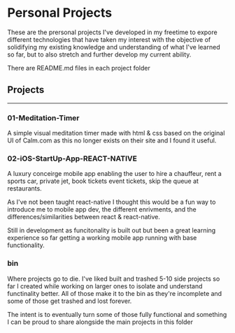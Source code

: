 # Personal Projects

These are the prersonal projects I've developed in my freetime to expore different technologies that have taken my interest with the objective of solidifying my existing knowledge and understanding of what I've learned so far, but to also stretch and further develop my current ability.

There are README.md files in each project folder
## Projects
--------

### 01-Meditation-Timer
A simple visual meditation timer made with html & css based on the original UI of Calm.com as this no longer exists on their site and I found it useful. 

### 02-iOS-StartUp-App-REACT-NATIVE
A luxury conceirge mobile app enabling the user to hire a chauffeur, rent a sports car, private jet, book tickets event tickets, skip the queue at restaurants.

As I've not been taught react-native I thought this would be a fun way to introduce me to mobile app dev, the different enrivments, and the differences/similarities between react & react-native.

Still in development as funcitonality is built out but been a great learning experience so far getting a working mobile app running with base functionality.

### bin
Where projects go to die. I've liked built and trashed 5-10 side projects so far I created while working on larger ones to isolate and understand functinality better. All of those make it to the bin as they're incomplete and some of those get trashed and lost forever.

The intent is to eventually turn some of those fully functional and something I can be proud to share alongside the main projects in this folder
